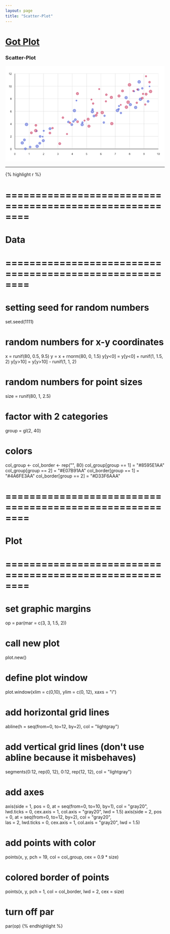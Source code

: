 ```yaml
---
layout: page
title: "Scatter-Plot"
---
```


# [Got Plot](/gotplot) 

### Scatter-Plot 

![Scatter-Plot](../images/scatter-plot.png) 

-----

{% highlight r %} 
# ======================================================== 
# Data 
# ======================================================== 
# setting seed for random numbers 
set.seed(1111) 
 
# random numbers for x-y coordinates 
x = runif(80, 0.5, 9.5) 
y = x + rnorm(80, 0, 1.5) 
y[y<0] = y[y<0] + runif(1, 1.5, 2) 
y[y>10] = y[y>10] - runif(1, 1, 2) 
 
# random numbers for point sizes 
size = runif(80, 1, 2.5) 
 
# factor with 2 categories 
group = gl(2, 40) 
 
# colors 
col_group <- col_border <- rep("", 80) 
col_group[group == 1] = "#8595E1AA" 
col_group[group == 2] = "#E07B91AA" 
col_border[group == 1] = "#4A6FE3AA" 
col_border[group == 2] = "#D33F6AAA" 
 
 
# ======================================================== 
# Plot 
# ======================================================== 
# set graphic margins 
op = par(mar = c(3, 3, 1.5, 2)) 
# call new plot 
plot.new() 
# define plot window 
plot.window(xlim = c(0,10), ylim = c(0, 12), xaxs = "i") 
# add horizontal grid lines 
abline(h = seq(from=0, to=12, by=2), col = "lightgray") 
# add vertical grid lines (don't use abline because it misbehaves) 
segments(0:12, rep(0, 12), 0:12, rep(12, 12), col = "lightgray") 
# add axes 
axis(side = 1, pos = 0, at = seq(from=0, to=10, by=1), col = "gray20",  
     lwd.ticks = 0, cex.axis = 1, col.axis = "gray20", lwd = 1.5) 
axis(side = 2, pos = 0, at = seq(from=0, to=12, by=2), col = "gray20",  
     las = 2, lwd.ticks = 0, cex.axis = 1, col.axis = "gray20", lwd = 1.5) 
# add points with color 
points(x, y, pch = 19, col = col_group, cex = 0.9 * size) 
# colored border of points 
points(x, y, pch = 1, col = col_border, lwd = 2, cex = size) 
# turn off par 
par(op) 
{% endhighlight %} 
